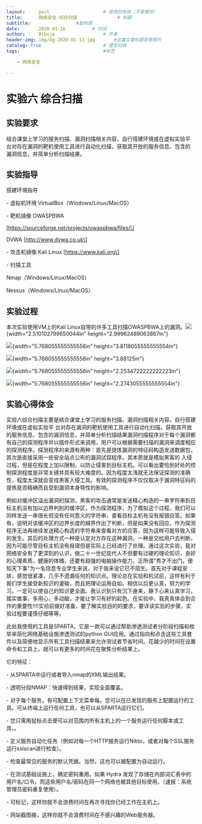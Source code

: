 ```yaml
---
layout:     post   				    # 使用的布局（不需要改）
title:      网络安全-综合扫描			    # 标题 
subtitle:                 #副标题
date:       2020-01-16			# 时间
author:     Btbsja					# 作者
header-img: img/bg-2020-01-13.jpg 	    #这篇文章标题背景图片
catalog: true 						# 是否归档
tags:								#标签

    - 网络安全

---
```


# 实验六 综合扫描

## **实验要求**

结合课堂上学习的服务扫描、漏洞扫描相关内容，⾃⾏搭建环境或在虚拟实验平 台对存在漏洞的靶机使⽤⼯具进⾏⾃动化扫描，获取其开放的服务信息、包含的 漏洞信息，并简单分析扫描结果。

## 实验指导

搭建环境指导

\- 虚拟机环境 VirtualBox（Windows/Linux/MacOS）

\- 靶机镜像 OWASPBWA

\[https://sourceforge.net/projects/owaspbwa/files/\]

DVWA \[http://www.dvwa.co.uk\]

\- 攻击机镜像 Kali Linux \[https://www.kali.org\]

\- 扫描⼯具

Nmap（Windows/Linux/MacOS）

Nessus（Windows/Linux/MacOS）

## 实验过程

本次实验使用VM上的Kali Linux自带的许多工具扫描OWASPBWA上的漏洞。![](https://gitee.com/btbsja/BlogImg/raw/master/blog/2020/03/20200308233406.png){width="2.510102799650044in" height="2.99962489063867in"}

![](https://gitee.com/btbsja/BlogImg/raw/master/blog/2020/03/20200308233407.png){width="5.768055555555556in" height="3.8118055555555554in"}

![](https://gitee.com/btbsja/BlogImg/raw/master/blog/2020/03/20200308233408.png){width="5.768055555555556in" height="3.88125in"}

![](https://gitee.com/btbsja/BlogImg/raw/master/blog/2020/03/20200308233358.png){width="5.768055555555556in" height="2.2534722222222223in"}

![](https://gitee.com/btbsja/BlogImg/raw/master/blog/2020/03/20200308233409.png){width="5.768055555555556in" height="2.2743055555555554in"}

## 实验心得体会

实验六综合扫描主要是结合课堂上学习的服务扫描、漏洞扫描相关内容，⾃⾏搭建环境或在虚拟实验平 台对存在漏洞的靶机使⽤⼯具进⾏⾃动化扫描，获取其开放的服务信息、包含的漏洞信息，并简单分析扫描结果漏洞扫描程序对于每个漏洞都有自己的探测程序并以插件形式来调用，用户可以根据需要扫描的漏洞来调度相应的探测程序。探测程序的来源有两种：首先是提炼漏洞的特征码构造发送数据包，其次是直接采用一些安全站点公布的漏洞试探程序。其本质就是模拟黑客的 入侵过程，但是在程度上加以限制，以防止侵害到目标主机。可以看出要恰到好处的控制探测程度是非常关键并具有较大难度的。因为程度太浅就无法保证探测的准确性，程度太深就会变成黑客入侵工具。有效的探测程序不仅仅取决于漏洞特征码的提炼是否精确而且受到漏洞本身特性的影响。

例如对缓冲区溢出漏洞的探测，黑客的攻击通常是发送精心构造的一串字符串到目标主机没有加以边界判别的缓冲区，作为探测程序，为了模拟这个过程，我们可以同样发送一串很长但没有任何意义的字符串，查看目标主机有没有报错应答。如果有，说明对该缓冲区的边界长度的越界作出了判断，但是如果没有回应，作为探测程序无法再继续发送精心构造的字符串来查看对方的应答，因为这样可能导致入侵的发生。其后的处理方式一种是认定对方存在这种漏洞，一种是交给用户去判断，因为可能尽管目标主机没有报错但是实际上已经进行了处理。通过这次实验，我对网络安全有了更深刻的认识，做二十一世纪现代人不但要有过硬的理论知识，良好的心理素质，健康的体魄，还要有超强的电脑操作能力，正所谓"秀才不出门，便知天下事"为一名信息专业学生来说，对于我来说它已不陌生。首先对于课程安排，感觉很紧凑，几乎不遗漏任何的知识点。理论总在实验和机试前，这样有利于我们学生接受新知识的灌输，而且把理论运用自如。相信以后更认真，努力的学习，一定可以使自己的知识更全面。我认识到只有沉下身来，静下心来认真学习，踏实做事，多用心，多动脑，才能让学习有好的起色。在实验中，我真真体会到合作的重要性!!!!实验前做好准备，要了解实验目的的要求，要详读实验的步骤，实验过程要谨慎仔细等等。

此处我使用的工具是SPARTA，它是一款可以通过帮助渗透测试者分阶段扫描和枚举来简化网络基础设施渗透测试的python GUI应用。通过指向和点击这些工具套件以及简便地显示所有工具扫描结果来允许测试者节省时间。花越少的时间在设置命令和工具上，就可以有更多的时间花在聚焦分析结果上。

它的特征：

\- 从SPARTA中运行或者导入nmap的XML输出​​结果。

\- 透明分段NMAP：快速得到结果，实现全面覆盖。

\- 对于每个服务，有可配置上下文菜单每。您可以在已发现的服务上配置运行的工具。可从终端上运行任何工具，也可以从SPARTA运行它们。

\- 您只需用鼠标点击便可以对范围内所有主机上的一个服务运行任何脚本或工具，。

\- 定义服务自动化任务（例如对每一个HTTP服务运行Nikto，或者对每个SSL服务运行sslscan进行检查）。

\- 检查最常见的服务的默认凭据。当然，这也可以被配置为自动运行。

\- 在测试基础设施上，确定密码重用。如果 Hydra 发现了存储在内部词汇表中的用户名/口令，而这些用户名/密码在同一个网络也被其他目标使用。（速报：系统管理员密码重复使用）。

\- 可标记，这样你就不会浪费时间在再次寻找你已经工作在主机上。

\- 网站截图接，这样你就不会浪费时间在不感兴趣的Web服务器。